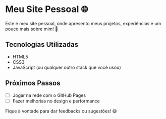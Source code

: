 # Meu Site Pessoal 🌐

Este é meu site pessoal, onde apresento meus projetos, experiências e um pouco mais sobre mim! 🎉

## Tecnologias Utilizadas
- HTML5
- CSS3
- JavaScript (ou qualquer outro stack que você usou)

## Próximos Passos
- [ ] Jogar na rede com o GitHub Pages
- [ ] Fazer melhorias no design e performance

Fique à vontade para dar feedbacks ou sugestões! 😄
